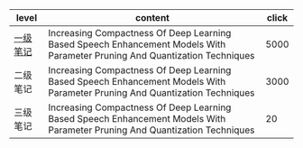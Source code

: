 | level | content | click |
| ------ | ------ | ------ |
| [一级笔记](https://www.cnblogs.com/ffxz/articles/12609777.html) |Increasing Compactness Of Deep Learning Based Speech Enhancement Models With Parameter Pruning And Quantization Techniques | 5000 |
| 二级笔记 | Increasing Compactness Of Deep Learning Based Speech Enhancement Models With Parameter Pruning And Quantization Techniques | 3000 |
| 三级笔记 |Increasing Compactness Of Deep Learning Based Speech Enhancement Models With Parameter Pruning And Quantization Techniques| 20 |
